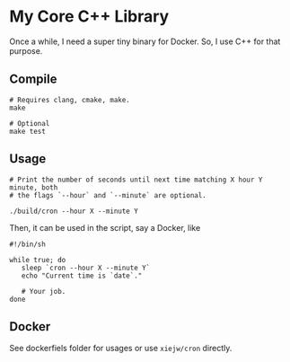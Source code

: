# My Core C++ Library

Once a while, I need a super tiny binary for Docker. So, I use C++ for that
purpose.

## Compile

    # Requires clang, cmake, make.
    make

    # Optional
    make test

## Usage

    # Print the number of seconds until next time matching X hour Y minute, both
    # the flags `--hour` and `--minute` are optional.

    ./build/cron --hour X --minute Y

Then, it can be used in the script, say a Docker, like


    #!/bin/sh

    while true; do
       sleep `cron --hour X --minute Y`
       echo "Current time is `date`."

       # Your job.
    done

## Docker

See dockerfiels folder for usages or use `xiejw/cron` directly.
